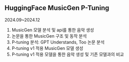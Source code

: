 ## HuggingFace MusicGen P-Tuning 
2024.09~2024.12

1. MusicGen 모델 분석 및 api를 통한 음악 생성
2. 논문을 통한 MusicGen 구조 및 동작 분석 
3. P-tuning 분석: GPT Understands, Too 논문 분석
4. P-tuning v1 적용 MusicGen 모델 생성
5. P-tuning v1 적용 모델을 통한 음악 생성 및 기존 모델과의 비교 
